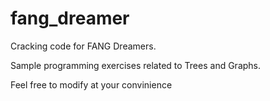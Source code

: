 # fang_dreamer
Cracking code for FANG Dreamers. 

Sample programming exercises related to Trees and Graphs.

Feel free to modify at your convinience
